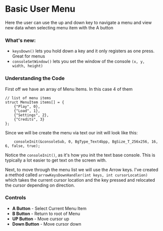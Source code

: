 # Basic User Menu

Here the user can use the up and down key to navigate a menu and view new data when selecting menu item with the A button

### What's new:
* `keysDown()` lets you hold down a key and it only registers as one press. Great for menus
* `consoleSetWindow()` lets you set the window of the console `(x, y, width, height)`

### Understanding the Code

First off we have an array of Menu Items. In this case 4 of them
````
// list of menu items
struct MenuItem items[] = {
	{"Play", 0},
	{"Load", 1},
	{"Settings", 2},
	{"Credits", 3}
};
````

Since we will be create the menu via text our init will look like this:

````
	consoleInit(&consoleSub, 0, BgType_Text4bpp, BgSize_T_256x256, 16, 6, false, true);
````

Notice the `consoleInit()`, as it's how you init the text base console. 
This is typically a lot easier to get text on the screen with. 

Next, to move through the menu list we will use the Arrow keys. 
I've created a method called `arrowKeysDownHandler(int keys, int cursorLocation)` which takes the current cursor location and the key pressed and relocated the cursor depending on direction.

### Controls

* **A Button** - Select Current Menu Item
* **B Button** - Return to root of Menu
* **UP Button** - Move cursor up
* **Down Button** - Move cursor down
